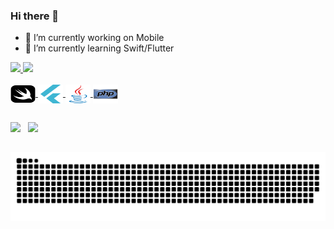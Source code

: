 ### Hi there 👋

- 🔭 I’m currently working on Mobile
- 🌱 I’m currently learning Swift/Flutter


 <div>
  <a href="https://github.com/paulojunior">
  <img height="180em" src="https://github-readme-stats.vercel.app/api?username=paulojunior&show_icons=true&theme=dark&include_all_commits=true&count_private=true"/>
  <img height="180em" src="https://github-readme-stats.vercel.app/api/top-langs/?username=paulojunior&layout=compact&langs_count=7&theme=dark"/>
</div>

<div style="display: inline_block"><br>
  <img align="center" alt="Paulo-Swift" height="30" width="40" src="https://raw.githubusercontent.com/devicons/devicon/master/icons/swift/swift-plain.svg">
  <img align="center" alt="Paulo-Flutter" height="30" width="40" src="https://raw.githubusercontent.com/devicons/devicon/master/icons/flutter/flutter-plain.svg">
  <img align="center" alt="Paulo-Java" height="30" width="40" src="https://raw.githubusercontent.com/devicons/devicon/master/icons/java/java-original.svg">
  <img align="center" alt="Paulo-PHO" height="30" width="40" src="https://raw.githubusercontent.com/devicons/devicon/master/icons/php/php-original.svg">
</div>
  
  ##
 
 <div> 
<a href="mailto:jr@live.at"><img src="https://img.shields.io/badge/Email-jr@live.at-8056d5.svg?style=for-the-badge&logo=minutemailer&logoColor=white"></a>&nbsp;&nbsp;&nbsp;<a href="https://www.linkedin.com/in/paulo-ferreira17/" target="_blank"><img src="https://img.shields.io/badge/linkedin-PauloFerreira-brightgreen.svg?style=for-the-badge&logo=linkedin&logoColor=white" ></a>
</div>
 
 ##
 
   ![Snake animation](https://github.com/paulojunior/paulojunior/blob/output/github-contribution-grid-snake.svg)
